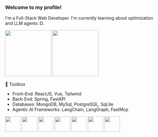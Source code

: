### Welcome to my profile!

I'm a Full-Stack Web Developer. I'm currently learning about optimization and LLM agents :D.


<div>
    <img height="150em" src="https://github-readme-stats.vercel.app/api?username=FernandoSSI&show_icons=true&&theme=nord">
    <img height="150em" src="https://github-readme-stats-ten-gilt.vercel.app/api/top-langs/?username=FernandoSSI&layout=compact&theme=nord">
</div>


🧰 Toolbox
  <ul>
      <li>Front-End: ReactJS, Vue, Tailwind</li>
      <li>Back-End: Spring, FastAPI</li>
      <li>Databases: MongoDB, MySql, PostgreSQL, SqLite</li>
      <li>Agentic AI Frameworks: LangChain, LangGraph, FastMcp</li>
  </ul>
  <div>
    <img height='50em' src='https://cdn.worldvectorlogo.com/logos/java-4.svg'>
    <img height='50em' src='https://cdn.worldvectorlogo.com/logos/spring-3.svg'>
    <img height='50em' src="https://cdn.worldvectorlogo.com/logos/typescript.svg">
    <img height='50em' src="https://cdn.worldvectorlogo.com/logos/logo-javascript.svg">
      <img height='50em' src="https://raw.githubusercontent.com/marwin1991/profile-technology-icons/refs/heads/main/icons/react.png">
    <img height='50em' src="https://raw.githubusercontent.com/marwin1991/profile-technology-icons/refs/heads/main/icons/vue_js.png"> 
    <img height='50em' src="https://raw.githubusercontent.com/marwin1991/profile-technology-icons/refs/heads/main/icons/python.png">
  </div>
